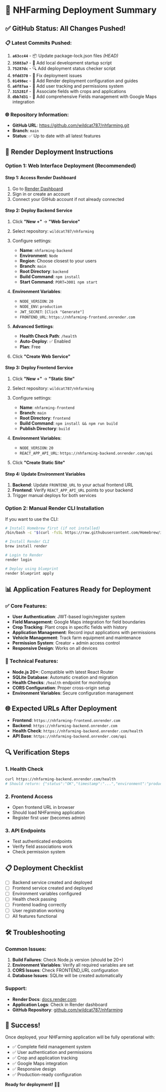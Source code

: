 # 🚀 NHFarming Deployment Summary

## ✅ GitHub Status: All Changes Pushed!

### **📋 Latest Commits Pushed:**
1. **`a63cc44`** - 📦 Update package-lock.json files *(HEAD)*
2. **`35883a7`** - 🚀 Add local development startup script
3. **`75287dc`** - 🔍 Add deployment status checker script
4. **`9fdd370`** - 🔧 Fix deployment issues
5. **`01498ec`** - 🚀 Add Render deployment configuration and guides
6. **`a6f87aa`** - 👤 Add user tracking and permissions system
7. **`315281f`** - 🔗 Associate fields with crops and applications
8. **`dbb7d31`** - 🌾 Add comprehensive Fields management with Google Maps integration

### **🌐 Repository Information:**
- **GitHub URL**: https://github.com/wildcat787/nhfarming.git
- **Branch**: `main`
- **Status**: ✅ Up to date with all latest features

## 🚀 Render Deployment Instructions

### **Option 1: Web Interface Deployment (Recommended)**

#### **Step 1: Access Render Dashboard**
1. Go to [Render Dashboard](https://dashboard.render.com)
2. Sign in or create an account
3. Connect your GitHub account if not already connected

#### **Step 2: Deploy Backend Service**
1. Click **"New +"** → **"Web Service"**
2. Select repository: `wildcat787/nhfarming`
3. Configure settings:
   - **Name**: `nhfarming-backend`
   - **Environment**: `Node`
   - **Region**: Choose closest to your users
   - **Branch**: `main`
   - **Root Directory**: `backend`
   - **Build Command**: `npm install`
   - **Start Command**: `PORT=3001 npm start`

4. **Environment Variables**:
   - `NODE_VERSION`: `20`
   - `NODE_ENV`: `production`
   - `JWT_SECRET`: `[Click "Generate"]`
   - `FRONTEND_URL`: `https://nhfarming-frontend.onrender.com`

5. **Advanced Settings**:
   - **Health Check Path**: `/health`
   - **Auto-Deploy**: ✅ Enabled
   - **Plan**: Free

6. Click **"Create Web Service"**

#### **Step 3: Deploy Frontend Service**
1. Click **"New +"** → **"Static Site"**
2. Select repository: `wildcat787/nhfarming`
3. Configure settings:
   - **Name**: `nhfarming-frontend`
   - **Branch**: `main`
   - **Root Directory**: `frontend`
   - **Build Command**: `npm install && npm run build`
   - **Publish Directory**: `build`

4. **Environment Variables**:
   - `NODE_VERSION`: `20`
   - `REACT_APP_API_URL`: `https://nhfarming-backend.onrender.com/api`

5. Click **"Create Static Site"**

#### **Step 4: Update Environment Variables**
1. **Backend**: Update `FRONTEND_URL` to your actual frontend URL
2. **Frontend**: Verify `REACT_APP_API_URL` points to your backend
3. Trigger manual deploys for both services

### **Option 2: Manual Render CLI Installation**

If you want to use the CLI:

```bash
# Install Homebrew first (if not installed)
/bin/bash -c "$(curl -fsSL https://raw.githubusercontent.com/Homebrew/install/HEAD/install.sh)"

# Install Render CLI
brew install render

# Login to Render
render login

# Deploy using blueprint
render blueprint apply
```

## 📊 Application Features Ready for Deployment

### **✅ Core Features:**
- **User Authentication**: JWT-based login/register system
- **Field Management**: Google Maps integration for field boundaries
- **Crop Tracking**: Plant crops in specific fields with history
- **Application Management**: Record input applications with permissions
- **Vehicle Management**: Track farm equipment and maintenance
- **Permission System**: Creator + admin access control
- **Responsive Design**: Works on all devices

### **🔧 Technical Features:**
- **Node.js 20+**: Compatible with latest React Router
- **SQLite Database**: Automatic creation and migration
- **Health Checks**: `/health` endpoint for monitoring
- **CORS Configuration**: Proper cross-origin setup
- **Environment Variables**: Secure configuration management

## 🌐 Expected URLs After Deployment

- **Frontend**: `https://nhfarming-frontend.onrender.com`
- **Backend**: `https://nhfarming-backend.onrender.com`
- **Health Check**: `https://nhfarming-backend.onrender.com/health`
- **API Base**: `https://nhfarming-backend.onrender.com/api`

## 🔍 Verification Steps

### **1. Health Check**
```bash
curl https://nhfarming-backend.onrender.com/health
# Should return: {"status":"OK","timestamp":"...","environment":"production"}
```

### **2. Frontend Access**
- Open frontend URL in browser
- Should load NHFarming application
- Register first user (becomes admin)

### **3. API Endpoints**
- Test authenticated endpoints
- Verify field associations work
- Check permission system

## 📋 Deployment Checklist

- [ ] Backend service created and deployed
- [ ] Frontend service created and deployed
- [ ] Environment variables configured
- [ ] Health check passing
- [ ] Frontend loading correctly
- [ ] User registration working
- [ ] All features functional

## 🛠️ Troubleshooting

### **Common Issues:**
1. **Build Failures**: Check Node.js version (should be 20+)
2. **Environment Variables**: Verify all required variables are set
3. **CORS Issues**: Check FRONTEND_URL configuration
4. **Database Issues**: SQLite will be created automatically

### **Support:**
- **Render Docs**: [docs.render.com](https://docs.render.com)
- **Application Logs**: Check in Render dashboard
- **GitHub Repository**: [github.com/wildcat787/nhfarming](https://github.com/wildcat787/nhfarming)

## 🎉 Success!

Once deployed, your NHFarming application will be fully operational with:
- ✅ Complete field management system
- ✅ User authentication and permissions
- ✅ Crop and application tracking
- ✅ Google Maps integration
- ✅ Responsive design
- ✅ Production-ready configuration

**Ready for deployment! 🚜✨** 